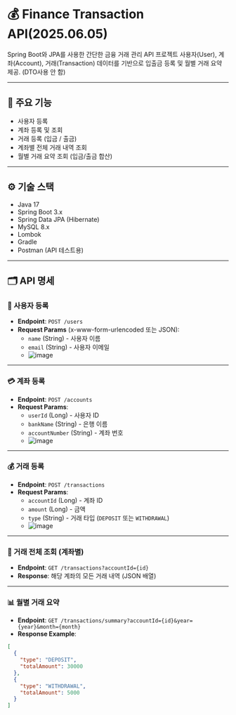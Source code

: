 # 💰 Finance Transaction API(2025.06.05)

Spring Boot와 JPA를 사용한 간단한 금융 거래 관리 API 프로젝트
사용자(User), 계좌(Account), 거래(Transaction) 데이터를 기반으로 입출금 등록 및 월별 거래 요약 제공.
(DTO사용 안 함)

---

## 📌 주요 기능

- 사용자 등록
- 계좌 등록 및 조회
- 거래 등록 (입금 / 출금)
- 계좌별 전체 거래 내역 조회
- 월별 거래 요약 조회 (입금/출금 합산)

---

## ⚙️ 기술 스택

- Java 17
- Spring Boot 3.x
- Spring Data JPA (Hibernate)
- MySQL 8.x
- Lombok
- Gradle
- Postman (API 테스트용)

---

## 🗂️ API 명세

### 🧑 사용자 등록
- **Endpoint**: `POST /users`
- **Request Params** (x-www-form-urlencoded 또는 JSON):
    - `name` (String) - 사용자 이름
    - `email` (String) - 사용자 이메일
    - ![image](https://github.com/user-attachments/assets/d87f7cee-7191-4d83-8eee-44d05ef13e92)



---

### 💳 계좌 등록
- **Endpoint**: `POST /accounts`
- **Request Params**:
    - `userId` (Long) - 사용자 ID
    - `bankName` (String) - 은행 이름
    - `accountNumber` (String) - 계좌 번호
    - ![image](https://github.com/user-attachments/assets/a5e26d4b-2e3f-48f4-b0ee-69217ced2985)


---

### 💰 거래 등록
- **Endpoint**: `POST /transactions`
- **Request Params**:
    - `accountId` (Long) - 계좌 ID
    - `amount` (Long) - 금액
    - `type` (String) - 거래 타입 (`DEPOSIT` 또는 `WITHDRAWAL`)
    - ![image](https://github.com/user-attachments/assets/b1c2dd16-6cbd-432f-a4a8-b7430540b0d5)


---

### 📜 거래 전체 조회 (계좌별)
- **Endpoint**: `GET /transactions?accountId={id}`
- **Response**: 해당 계좌의 모든 거래 내역 (JSON 배열)

---

### 📊 월별 거래 요약
- **Endpoint**: `GET /transactions/summary?accountId={id}&year={year}&month={month}`
- **Response Example**:

```json
[
  {
    "type": "DEPOSIT",
    "totalAmount": 30000
  },
  {
    "type": "WITHDRAWAL",
    "totalAmount": 5000
  }
]
